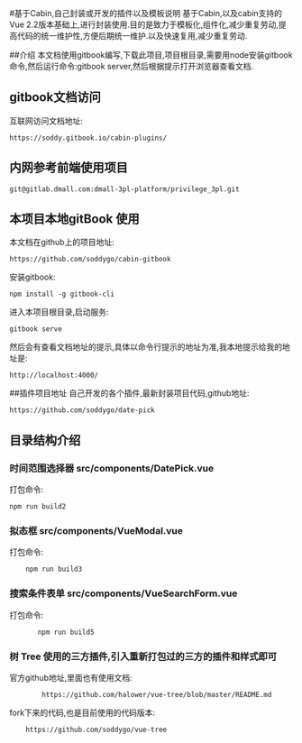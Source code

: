 #基于Cabin,自己封装或开发的插件以及模板说明
基于Cabin,以及cabin支持的Vue 2.2版本基础上,进行封装使用.目的是致力于模板化,组件化,减少重复劳动,提高代码的统一维护性,方便后期统一维护.以及快速复用,减少重复劳动.

##介绍
本文档使用gitbook编写,下载此项目,项目根目录,需要用node安装gitbook命令,然后运行命令:gitbook server,然后根据提示打开浏览器查看文档.

## gitbook文档访问
互联网访问文档地址:

    https://soddy.gitbook.io/cabin-plugins/
    
## 内网参考前端使用项目

    git@gitlab.dmall.com:dmall-3pl-platform/privilege_3pl.git

## 本项目本地gitBook 使用

本文档在github上的项目地址:

    https://github.com/soddygo/cabin-gitbook

安装gitbook:

    npm install -g gitbook-cli
        
进入本项目根目录,启动服务:

    gitbook serve
    
然后会有查看文档地址的提示,具体以命令行提示的地址为准,我本地提示给我的地址是:

    http://localhost:4000/

##插件项目地址
自己开发的各个插件,最新封装项目代码,github地址:

    https://github.com/soddygo/date-pick
    

## 目录结构介绍

   ### 时间范围选择器 src/components/DatePick.vue
   打包命令:
    
    npm run build2
   
   ### 拟态框 src/components/VueModal.vue
   打包命令:
   
        npm run build3
    
   ### 搜索条件表单 src/components/VueSearchForm.vue
   打包命令:
      
           npm run build5
        
   ### 树 Tree 使用的三方插件,引入重新打包过的三方的插件和样式即可
   官方github地址,里面也有使用文档:
   
            https://github.com/halower/vue-tree/blob/master/README.md
            
   fork下来的代码,也是目前使用的代码版本:
    
        https://github.com/soddygo/vue-tree